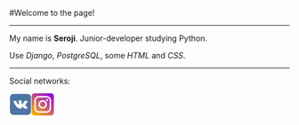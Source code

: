 #Welcome to the page!
___
My name is <b>Seroji</b>. Junior-developer studying Python.

Use <i>Django</i>, <i>PostgreSQL</i>, some <i>HTML</i> and <i>CSS</i>.

___
Social networks:
<p></p>
<a href='https://vk.com/seroji' target='_blank'><img src='vk.png' width=40px></a><a href='https://www.instagram.com/serojinasa/' target='_blank'><img src='inst.png' width=40px></a>

